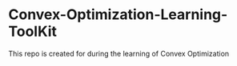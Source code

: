 # Convex-Optimization-Learning-ToolKit
This repo is created for during the learning of Convex Optimization
